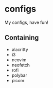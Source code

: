 # configs
My configs, have fun!

## Containing
- alacritty
- i3
- neovim
- neofetch
- rofi
- polybar
- picom

